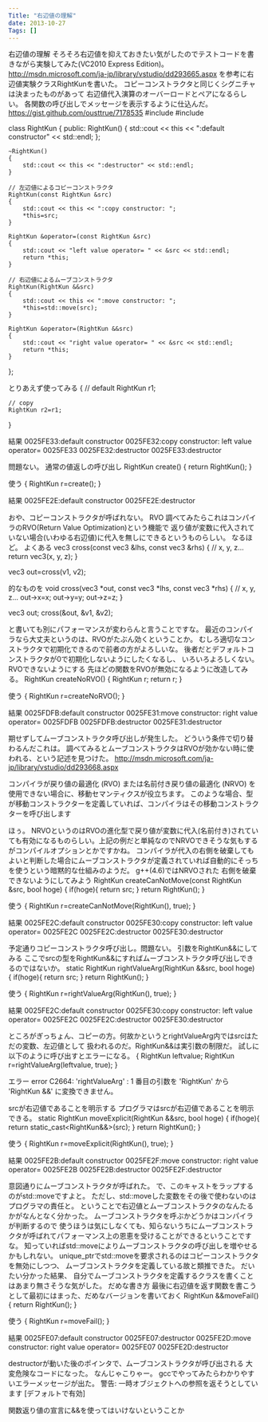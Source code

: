 ```yaml
---
Title: "右辺値の理解"
date: 2013-10-27
Tags: []
---
```


右辺値の理解
そろそろ右辺値を抑えておきたい気がしたのでテストコードを書きながら実験してみた(VC2010
Express Edition)。
http://msdn.microsoft.com/ja-jp/library/vstudio/dd293665.aspx
を参考に右辺値実験クラスRightKunを書いた。
コピーコンストラクタと同じくシグニチャは決まったものがあって
右辺値代入演算のオーバーロードとペアになるらしい。
各関数の呼び出しでメッセージを表示するように仕込んだ。
https://gist.github.com/ousttrue/7178535
#include <memory>
#include <iostream>


class RightKun
{
public:
    RightKun()
    {
        std::cout << this << ":default constructor" << std::endl;
    };

    ~RightKun()
    {
        std::cout << this << ":destructor" << std::endl;
    }

    // 左辺値によるコピーコンストラクタ
    RightKun(const RightKun &src)
    {
        std::cout << this << ":copy constructor: ";
        *this=src;
    }

    RightKun &operator=(const RightKun &src)
    {
        std::cout << "left value operator= " << &src << std::endl;
        return *this;
    }

    // 右辺値によるムーブコンストラクタ
    RightKun(RightKun &&src)
    {
        std::cout << this << ":move constructor: ";
        *this=std::move(src);
    }

    RightKun &operator=(RightKun &&src)
    {
        std::cout << "right value operator= " << &src << std::endl;
        return *this;
    }
};

とりあえず使ってみる
{
    // default
    RightKun r1;

    // copy
    RightKun r2=r1;
}

結果
0025FE33:default constructor
0025FE32:copy constructor: left value operator= 0025FE33
0025FE32:destructor
0025FE33:destructor 

問題ない。
通常の値返しの呼び出し
RightKun create()
{
    return RightKun();
}

使う
{
    RightKun r=create();
}

結果
0025FE2E:default constructor
0025FE2E:destructor

おや、コピーコンストラクタが呼ばれない。
RVO
調べてみたらこれはコンパイラのRVO(Return Value Optimization)という機能で
返り値が変数に代入されていない場合(いわゆる右辺値)に代入を無しにできるというものらしい。
なるほど。
よくある
vec3 cross(const vec3 &lhs, const vec3 &rhs)
{
  // x, y, z...
  return vec3(x, y, z);
}

vec3 out=cross(v1, v2);

的なものを
void cross(vec3 *out, const vec3 *lhs, const vec3 *rhs)
{
  // x, y, z...
  out->x=x;
  out->y=y;
  out->z=z;
}

vec3 out;
cross(&out, &v1, &v2);

と書いても別にパフォーマンスが変わらんと言うことですな。
最近のコンパイラなら大丈夫というのは、RVOがたぶん効くということか。
むしろ適切なコンストラクタで初期化できるので前者の方がよろしいな。
後者だとデフォルトコンストラクタが0で初期化しないようにしたくなるし、
いろいろよろしくない。
RVOできないようにする
先ほどの関数をRVOが無効になるように改造してみる。
RightKun createNoRVO()
{
    RightKun r;
    return r;
}

使う
{
    RightKun r=createNoRVO();
}

結果
0025FDFB:default constructor
0025FE31:move constructor: right value operator= 0025FDFB
0025FDFB:destructor
0025FE31:destructor

期せずしてムーブコンストラクタ呼び出しが発生した。
どういう条件で切り替わるんだこれは。
調べてみるとムーブコンストラクタはRVOが効かない時に使われる、という記述を見つけた。
http://msdn.microsoft.com/ja-jp/library/vstudio/dd293668.aspx

コンパイラが戻り値の最適化 (RVO) または名前付き戻り値の最適化 (NRVO)
を使用できない場合に、移動セマンティクスが役立ちます。
このような場合、型が移動コンストラクターを定義していれば、コンパイラはその移動コンストラクターを呼び出します

ほぅ。
NRVOというのはRVOの進化型で戻り値が変数に代入(名前付き)されていても有効になるものらしい。上記の例だと単純なのでNRVOできそうな気もするがコンパイルオプションとかですかね。
コンパイラが代入の右側を破棄してもよいと判断した場合にムーブコンストラクタが定義されていれば自動的にそっちを使うという暗黙的な仕組みのようだ。
g++(4.6)ではNRVOされた
右側を破棄できないようにしてみよう
RightKun createCanNotMove(const RightKun &src, bool hoge)
{
    if(hoge){
        return src;
    }
    return RightKun();
}

使う
{
    RightKun r=createCanNotMove(RightKun(), true);
}

結果
0025FE2C:default constructor
0025FE30:copy constructor: left value operator= 0025FE2C
0025FE2C:destructor
0025FE30:destructor

予定通りコピーコンストラクタ呼び出し。問題ない。
引数をRightKun&&にしてみる
ここでsrcの型をRightKun&&にすればムーブコンストラクタ呼び出しできるのではないか。
static RightKun rightValueArg(RightKun &&src, bool hoge)
{
    if(hoge){
        return src;
    }
    return RightKun();
}

使う
{
    RightKun r=rightValueArg(RightKun(), true);
}

結果
0025FE2C:default constructor
0025FE30:copy constructor: left value operator= 0025FE2C
0025FE2C:destructor
0025FE30:destructor

ところがぎっちょん、コピーの方。何故かというとrightValueArg内ではsrcはただの変数、左辺値として
扱われるのだ。RightKun&&は実引数の制限だ。
試しに以下のように呼び出すとエラーになる。
{
  RightKun leftvalue;
  RightKun r=rightValueArg(leftvalue, true);
}

エラー
error C2664: 'rightValueArg' : 1 番目の引数を 'RightKun' から 'RightKun &&' に変換できません。

srcが右辺値であることを明示する
プログラマはsrcが右辺値であることを明示できる。
static RightKun moveExplicit(RightKun &&src, bool hoge)
{
    if(hoge){
        return static_cast<RightKun&&>(src);
    }
    return RightKun();
}

使う
{
    RightKun r=moveExplicit(RightKun(), true);
}

結果
0025FE2B:default constructor
0025FE2F:move constructor: right value operator= 0025FE2B
0025FE2B:destructor
0025FE2F:destructor

意図通りにムーブコンストラクタが呼ばれた。
で、このキャストをラップするのがstd::moveですよと。
ただし、std::moveした変数をその後で使わないのはプログラマの責任と。
ということで右辺値とムーブコンストラクタのなんたるかがなんとなく分かった。
ムーブコンストラクタを呼ぶかどうかはコンパイラが判断するので
使うほうは気にしなくても、知らないうちにムーブコンストラクタが呼ばれてパフォーマンス上の恩恵を受けることができるということですな。
知っていればstd::moveによりムーブコンストラクタの呼び出しを増やせるかもしれない。
unique_ptrでstd::moveを要求されるのはコピーコンストラクタを無効にしつつ、
ムーブコンストラクタを定義している故と類推できた。
だいたい分かった結果、
自分でムーブコンストラクタを定義するクラスを書くことはあまり無さそうな気がした。
だめな書き方
最後に右辺値を返す関数を書こうとして最初にはまった、だめなバージョンを書いておく
RightKun &&moveFail()
{
    return RightKun();
}

使う
{
    RightKun r=moveFail();
}

結果
0025FE07:default constructor
0025FE07:destructor
0025FE2D:move constructor: right value operator= 0025FE07
0025FE2D:destructor

destructorが動いた後のポインタで、ムーブコンストラクタが呼び出される
大変危険なコードになった。 なんじゃこりゃー。
gccでやってみたらわかりやすいエラーメッセージが出た。
警告: 一時オブジェクトへの参照を返そうとしています [デフォルトで有効]

関数返り値の宣言に&&を使ってはいけないということか
